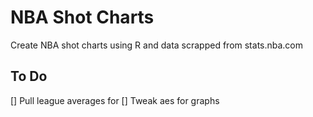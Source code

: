 # NBA Shot Charts
Create NBA shot charts using R and data scrapped from stats.nba.com

## To Do
[] Pull league averages for 
[] Tweak aes for graphs